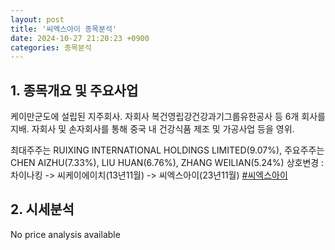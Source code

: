 ```yaml
---
layout: post
title: '씨엑스아이 종목분석'
date: 2024-10-27 21:20:23 +0900
categories: 종목분석
---
```


## 1. 종목개요 및 주요사업

케이만군도에 설립된 지주회사. 자회사 복건영립강건강과기그룹유한공사 등 6개 회사를 지배. 자회사 및 손자회사를 통해 중국 내 건강식품 제조 및 가공사업 등을 영위.

최대주주는 RUIXING INTERNATIONAL HOLDINGS LIMITED(9.07%), 주요주주는 CHEN AIZHU(7.33%), LIU HUAN(6.76%), ZHANG WEILIAN(5.24%) 상호변경 : 차이나킹 -> 씨케이에이치(13년11월) -> 씨엑스아이(23년11월)
[#씨엑스아이](#)

## 2. 시세분석

No price analysis available
